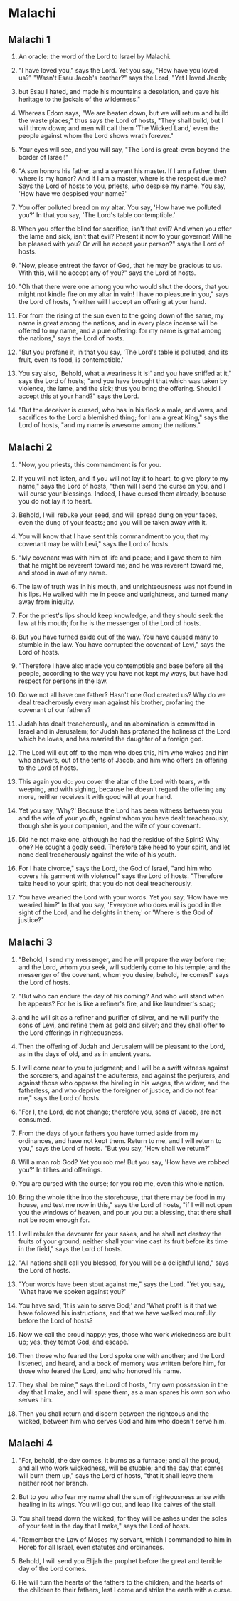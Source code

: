 # Malachi

## Malachi 1

1. An oracle: the word of the Lord to Israel by Malachi. 

2. "I have loved you," says the Lord. Yet you say, "How have you loved us?" "Wasn't Esau Jacob's brother?" says the Lord, "Yet I loved Jacob;

3. but Esau I hated, and made his mountains a desolation, and gave his heritage to the jackals of the wilderness."

4. Whereas Edom says, "We are beaten down, but we will return and build the waste places;" thus says the Lord of hosts, "They shall build, but I will throw down; and men will call them 'The Wicked Land,' even the people against whom the Lord shows wrath forever." 

5. Your eyes will see, and you will say, "The Lord is great-even beyond the border of Israel!" 

6. "A son honors his father, and a servant his master. If I am a father, then where is my honor? And if I am a master, where is the respect due me? Says the Lord of hosts to you, priests, who despise my name. You say, 'How have we despised your name?'

7. You offer polluted bread on my altar. You say, 'How have we polluted you?' In that you say, 'The Lord's table contemptible.'

8. When you offer the blind for sacrifice, isn't that evil? And when you offer the lame and sick, isn't that evil? Present it now to your governor! Will he be pleased with you? Or will he accept your person?" says the Lord of hosts. 

9. "Now, please entreat the favor of God, that he may be gracious to us. With this, will he accept any of you?" says the Lord of hosts. 

10. "Oh that there were one among you who would shut the doors, that you might not kindle fire on my altar in vain! I have no pleasure in you," says the Lord of hosts, "neither will I accept an offering at your hand.

11. For from the rising of the sun even to the going down of the same, my name is great among the nations, and in every place incense will be offered to my name, and a pure offering: for my name is great among the nations," says the Lord of hosts.

12. "But you profane it, in that you say, 'The Lord's table is polluted, and its fruit, even its food, is contemptible.'

13. You say also, 'Behold, what a weariness it is!' and you have sniffed at it," says the Lord of hosts; "and you have brought that which was taken by violence, the lame, and the sick; thus you bring the offering. Should I accept this at your hand?" says the Lord. 

14. "But the deceiver is cursed, who has in his flock a male, and vows, and sacrifices to the Lord a blemished thing; for I am a great King," says the Lord of hosts, "and my name is awesome among the nations."  

## Malachi 2

1. "Now, you priests, this commandment is for you.

2. If you will not listen, and if you will not lay it to heart, to give glory to my name," says the Lord of hosts, "then will I send the curse on you, and I will curse your blessings. Indeed, I have cursed them already, because you do not lay it to heart.

3. Behold, I will rebuke your seed, and will spread dung on your faces, even the dung of your feasts; and you will be taken away with it.

4. You will know that I have sent this commandment to you, that my covenant may be with Levi," says the Lord of hosts.

5. "My covenant was with him of life and peace; and I gave them to him that he might be reverent toward me; and he was reverent toward me, and stood in awe of my name.

6. The law of truth was in his mouth, and unrighteousness was not found in his lips. He walked with me in peace and uprightness, and turned many away from iniquity.

7. For the priest's lips should keep knowledge, and they should seek the law at his mouth; for he is the messenger of the Lord of hosts.

8. But you have turned aside out of the way. You have caused many to stumble in the law. You have corrupted the covenant of Levi," says the Lord of hosts.

9. "Therefore I have also made you contemptible and base before all the people, according to the way you have not kept my ways, but have had respect for persons in the law.

10. Do we not all have one father? Hasn't one God created us? Why do we deal treacherously every man against his brother, profaning the covenant of our fathers?

11. Judah has dealt treacherously, and an abomination is committed in Israel and in Jerusalem; for Judah has profaned the holiness of the Lord which he loves, and has married the daughter of a foreign god.

12. The Lord will cut off, to the man who does this, him who wakes and him who answers, out of the tents of Jacob, and him who offers an offering to the Lord of hosts.

13. This again you do: you cover the altar of the Lord with tears, with weeping, and with sighing, because he doesn't regard the offering any more, neither receives it with good will at your hand.

14. Yet you say, 'Why?' Because the Lord has been witness between you and the wife of your youth, against whom you have dealt treacherously, though she is your companion, and the wife of your covenant.

15. Did he not make one, although he had the residue of the Spirit? Why one? He sought a godly seed. Therefore take heed to your spirit, and let none deal treacherously against the wife of his youth.

16. For I hate divorce," says the Lord, the God of Israel, "and him who covers his garment with violence!" says the Lord of hosts. "Therefore take heed to your spirit, that you do not deal treacherously.

17. You have wearied the Lord with your words. Yet you say, 'How have we wearied him?' In that you say, 'Everyone who does evil is good in the sight of the Lord, and he delights in them;' or 'Where is the God of justice?'  

## Malachi 3

1. "Behold, I send my messenger, and he will prepare the way before me; and the Lord, whom you seek, will suddenly come to his temple; and the messenger of the covenant, whom you desire, behold, he comes!" says the Lord of hosts.

2. "But who can endure the day of his coming? And who will stand when he appears? For he is like a refiner's fire, and like launderer's soap;

3. and he will sit as a refiner and purifier of silver, and he will purify the sons of Levi, and refine them as gold and silver; and they shall offer to the Lord offerings in righteousness.

4. Then the offering of Judah and Jerusalem will be pleasant to the Lord, as in the days of old, and as in ancient years.

5. I will come near to you to judgment; and I will be a swift witness against the sorcerers, and against the adulterers, and against the perjurers, and against those who oppress the hireling in his wages, the widow, and the fatherless, and who deprive the foreigner of justice, and do not fear me," says the Lord of hosts.

6. "For I, the Lord, do not change; therefore you, sons of Jacob, are not consumed.

7. From the days of your fathers you have turned aside from my ordinances, and have not kept them. Return to me, and I will return to you," says the Lord of hosts. "But you say, 'How shall we return?'

8. Will a man rob God? Yet you rob me! But you say, 'How have we robbed you?' In tithes and offerings.

9. You are cursed with the curse; for you rob me, even this whole nation.

10. Bring the whole tithe into the storehouse, that there may be food in my house, and test me now in this," says the Lord of hosts, "if I will not open you the windows of heaven, and pour you out a blessing, that there shall not be room enough for.

11. I will rebuke the devourer for your sakes, and he shall not destroy the fruits of your ground; neither shall your vine cast its fruit before its time in the field," says the Lord of hosts.

12. "All nations shall call you blessed, for you will be a delightful land," says the Lord of hosts. 

13. "Your words have been stout against me," says the Lord. "Yet you say, 'What have we spoken against you?'

14. You have said, 'It is vain to serve God;' and 'What profit is it that we have followed his instructions, and that we have walked mournfully before the Lord of hosts?

15. Now we call the proud happy; yes, those who work wickedness are built up; yes, they tempt God, and escape.'

16. Then those who feared the Lord spoke one with another; and the Lord listened, and heard, and a book of memory was written before him, for those who feared the Lord, and who honored his name.

17. They shall be mine," says the Lord of hosts, "my own possession in the day that I make, and I will spare them, as a man spares his own son who serves him.

18. Then you shall return and discern between the righteous and the wicked, between him who serves God and him who doesn't serve him.  

## Malachi 4

1. "For, behold, the day comes, it burns as a furnace; and all the proud, and all who work wickedness, will be stubble; and the day that comes will burn them up," says the Lord of hosts, "that it shall leave them neither root nor branch.

2. But to you who fear my name shall the sun of righteousness arise with healing in its wings. You will go out, and leap like calves of the stall.

3. You shall tread down the wicked; for they will be ashes under the soles of your feet in the day that I make," says the Lord of hosts. 

4. "Remember the Law of Moses my servant, which I commanded to him in Horeb for all Israel, even statutes and ordinances.

5. Behold, I will send you Elijah the prophet before the great and terrible day of the Lord comes.

6. He will turn the hearts of the fathers to the children, and the hearts of the children to their fathers, lest I come and strike the earth with a curse.   